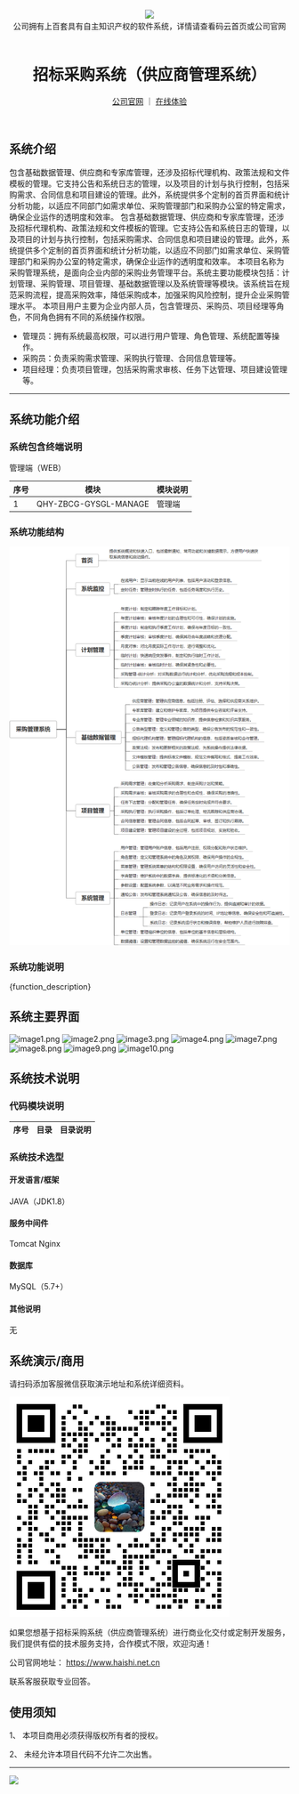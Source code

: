 <br/>

<div align="center" >
    <img src="https://www.haishi.net.cn/img/17f49ecef80e4c6248070c401a94c032.0ff19479.png" />
<br/>
<div>公司拥有上百套具有自主知识产权的软件系统，详情请查看码云首页或公司官网</div>
</div>

<div align="center">
<br/>
<h1>招标采购系统（供应商管理系统）</h1>

<a href="https://www.haishi.net.cn/">公司官网</a> ｜ <a href="https://www.haishi.net.cn/">在线体验</a>

<br/>

</div>


## 系统介绍


包含基础数据管理、供应商和专家库管理，还涉及招标代理机构、政策法规和文件模板的管理。它支持公告和系统日志的管理，以及项目的计划与执行控制，包括采购需求、合同信息和项目建设的管理。此外，系统提供多个定制的首页界面和统计分析功能，以适应不同部门如需求单位、采购管理部门和采购办公室的特定需求，确保企业运作的透明度和效率。
包含基础数据管理、供应商和专家库管理，还涉及招标代理机构、政策法规和文件模板的管理。它支持公告和系统日志的管理，以及项目的计划与执行控制，包括采购需求、合同信息和项目建设的管理。此外，系统提供多个定制的首页界面和统计分析功能，以适应不同部门如需求单位、采购管理部门和采购办公室的特定需求，确保企业运作的透明度和效率。
本项目名称为采购管理系统，是面向企业内部的采购业务管理平台。系统主要功能模块包括：计划管理、采购管理、项目管理、基础数据管理以及系统管理等模块。该系统旨在规范采购流程，提高采购效率，降低采购成本，加强采购风险控制，提升企业采购管理水平。
本项目用户主要为企业内部人员，包含管理员、采购员、项目经理等角色，不同角色拥有不同的系统操作权限。
- 管理员：拥有系统最高权限，可以进行用户管理、角色管理、系统配置等操作。
- 采购员：负责采购需求管理、采购执行管理、合同信息管理等。
- 项目经理：负责项目管理，包括采购需求审核、任务下达管理、项目建设管理等。
                


<hr/>

## 系统功能介绍

### 系统包含终端说明

管理端（WEB）

| 序号 | 模块                  | 模块说明 |
| ---- | --------------------- | -------- |
| 1    | QHY-ZBCG-GYSGL-MANAGE | 管理端   |

### 系统功能结构

![](./images/swdt.png)

### 系统功能说明

{function_description}

## 系统主要界面

![image1.png](http://codeimg.haishi.net.cn/QHY-ZBCG-GYSGL_1.png)
![image2.png](http://codeimg.haishi.net.cn/QHY-ZBCG-GYSGL_2.png)
![image3.png](http://codeimg.haishi.net.cn/QHY-ZBCG-GYSGL_3.png)
![image4.png](http://codeimg.haishi.net.cn/QHY-ZBCG-GYSGL_4.png)
![image7.png](http://codeimg.haishi.net.cn/QHY-ZBCG-GYSGL_7.png)
![image8.png](http://codeimg.haishi.net.cn/QHY-ZBCG-GYSGL_8.png)
![image9.png](http://codeimg.haishi.net.cn/QHY-ZBCG-GYSGL_9.png)
![image10.png](http://codeimg.haishi.net.cn/QHY-ZBCG-GYSGL_10.png)

## 系统技术说明

### 代码模块说明

| 序号 | 目录 | 目录说明 |
| ---- | ---- | -------- |

### 系统技术选型

#### 开发语言/框架

JAVA（JDK1.8）

#### 服务中间件

Tomcat
Nginx

#### 数据库

MySQL（5.7+）

#### 其他说明

无


## 系统演示/商用

请扫码添加客服微信获取演示地址和系统详细资料。

![](./images/kf.png)

如果您想基于招标采购系统（供应商管理系统）进行商业化交付或定制开发服务，我们提供有偿的技术服务支持，合作模式不限，欢迎沟通！

公司官网地址： <a href="https://www.haishi.net.cn/">https://www.haishi.net.cn</a>

联系客服获取专业回答。


## 使用须知

1、 本项目商用必须获得版权所有者的授权。

2、 未经允许本项目代码不允许二次出售。

<hr/>

![](./images/gsjj.png)